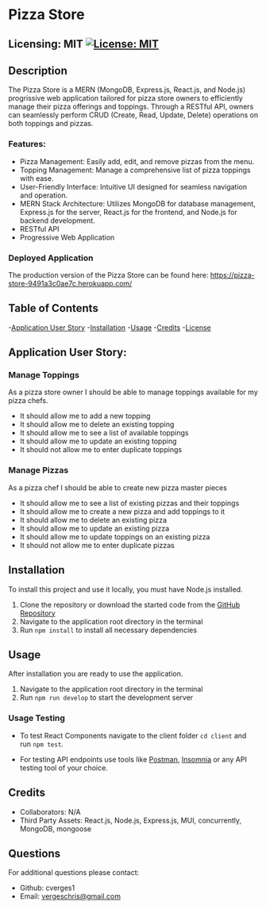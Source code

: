 # Pizza Store

## Licensing: MIT [![License: MIT](https://img.shields.io/badge/License-MIT-yellow.svg)](https://opensource.org/licenses/MIT)

## Description

The Pizza Store is a MERN (MongoDB, Express.js, React.js, and Node.js) progrissive web application tailored for pizza store owners to efficiently manage their pizza offerings and toppings. Through a RESTful API, owners can seamlessly perform CRUD (Create, Read, Update, Delete) operations on both toppings and pizzas.

### Features:
- Pizza Management: Easily add, edit, and remove pizzas from the menu.
- Topping Management: Manage a comprehensive list of pizza toppings with ease.
- User-Friendly Interface: Intuitive UI designed for seamless navigation and operation.
- MERN Stack Architecture: Utilizes MongoDB for database management, Express.js for the server, React.js for the frontend, and Node.js for backend development.
- RESTful API
- Progressive Web Application

### Deployed Application

The production version of the Pizza Store can be found here:
https://pizza-store-9491a3c0ae7c.herokuapp.com/

## Table of Contents

-[Application User Story](#application-user-story) -[Installation](#installation) -[Usage](#usage) -[Credits](#credits) -[License](#license)

## Application User Story:
### Manage Toppings
As a pizza store owner I should be able to manage toppings available for my pizza chefs.

- It should allow me to add a new topping
- It should allow me to delete an existing topping
- It should allow me to see a list of available toppings
- It should allow me to update an existing topping
- It should not allow me to enter duplicate toppings

### Manage Pizzas
As a pizza chef I should be able to create new pizza master pieces

- It should allow me to see a list of existing pizzas and their toppings
- It should allow me to create a new pizza and add toppings to it
- It should allow me to delete an existing pizza
- It should allow me to update an existing pizza
- It should allow me to update toppings on an existing pizza
- It should not allow me to enter duplicate pizzas

## Installation

To install this project and use it locally, you must have Node.js installed. 

1. Clone the repository or download the started code from the [GitHub Repository](https://github.com/cverges1/pizza-store)
2. Navigate to the application root directory in the terminal
3. Run `npm install` to install all necessary dependencies

## Usage

After installation you are ready to use the application. 

1. Navigate to the application root directory in the terminal
2. Run `npm run develop` to start the development server

### Usage Testing

- To test React Components navigate to the client folder `cd client` and run `npm test`.

- For testing API endpoints use tools like [Postman](https://www.postman.com/), [Insomnia](https://insomnia.rest/) or any API testing tool of your choice.



## Credits

- Collaborators: N/A
- Third Party Assets: React.js, Node.js, Express.js, MUI, concurrently, MongoDB, mongoose

## Questions

For additional questions please contact:

- Github: cverges1
- Email: vergeschris@gmail.com
